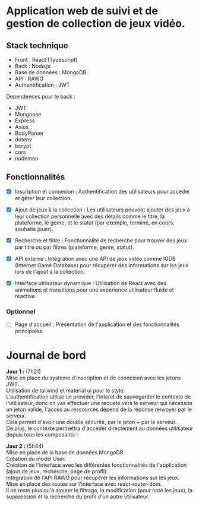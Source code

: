 

# Application web de suivi et de gestion de collection de jeux vidéo.
## Stack technique
- Front : React (Typescript)
- Back : Node.js 
- Base de données : MongoDB
- API : RAWG
- Authentification : JWT

Dependences pour le back :
- JWT 
- Mongoose
- Express
- Axios
- BodyParser
- dotenv
- bcrypt
- cors
- nodemon



## Fonctionnalités

- [X] Inscription et connexion : Authentification des utilisateurs pour accéder et gérer leur collection.

- [X] Ajout de jeux à la collection : Les utilisateurs peuvent ajouter des jeux à leur collection personnelle avec des détails comme le titre, la plateforme, le genre, et le statut (par exemple, terminé, en cours, souhaite jouer).

- [X] Recherche et filtre : Fonctionnalité de recherche pour trouver des jeux par titre ou par filtres (plateforme, genre, statut).

- [X] API externe : Intégration avec une API de jeux vidéo comme IGDB (Internet Game Database) pour récupérer des informations sur les jeux lors de l'ajout à la collection.

- [X] Interface utilisateur dynamique : Utilisation de React avec des animations et transitions pour une expérience utilisateur fluide et réactive.

### Optionnel

- [ ] Page d'accueil : Présentation de l'application et des fonctionnalités principales.












# Journal de bord
**Jour 1 :** (7h21)   
Mise en place du systeme d'inscription et de connexion avec les jetons JWT.  
Utilisation de tailwind et material ui pour le style.  
L'authentification utilise un provider, l'interet de sauvegarder le contexte de l'utilisateur, donc on vas effectuer une requete vers le serveur qui nécessite un jeton valide, l'accès au ressources dépend de la réponse renvoyer par le serveur.  
Cela permet d'avoir une double sécurité, par le jeton + par le serveur.  
De plus, le contexte permettra d'accéder directement au données utilisateur depuis tous les composants !

**Jour 2 :**  (5h44)  
Mise en place de la base de données MongoDB.  
Création du model User.  
Création de l'interface avec les différentes fonctionnalités de l'application (ajout de jeux, recherche, page de profil).  
Intégration de l'API RAWG pour récupérer les informations sur les jeux.  
Mise en place des routes sur l'interface avec react-router-dom.  
Il ne reste plus qu'à ajouter le filtrage, la modification (pour noté les jeux), la suppression et la recherche du profil d'un autre utilisateur.